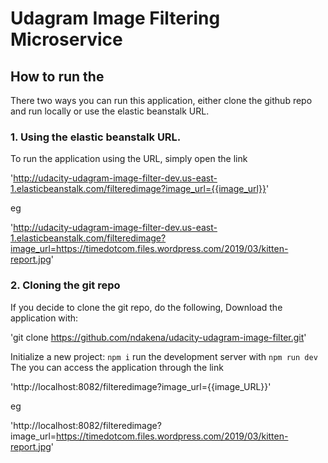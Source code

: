 # Udagram Image Filtering Microservice

## How to run the 
There two ways you can run this application, either clone the github repo and run locally or use the elastic beanstalk URL.

### 1. Using the elastic beanstalk URL.
To run the application using the URL, simply open the link 

'http://udacity-udagram-image-filter-dev.us-east-1.elasticbeanstalk.com/filteredimage?image_url={{image_url}}'

eg 

'http://udacity-udagram-image-filter-dev.us-east-1.elasticbeanstalk.com/filteredimage?image_url=https://timedotcom.files.wordpress.com/2019/03/kitten-report.jpg'

### 2. Cloning the git repo
If you decide to clone the git repo, do the following,
Download the application with:

'git clone https://github.com/ndakena/udacity-udagram-image-filter.git'

Initialize a new project:      `npm i`
run the development server with `npm run dev`
The you can access the application through the link

'http://localhost:8082/filteredimage?image_url={{image_URL}}'

eg 

'http://localhost:8082/filteredimage?image_url=https://timedotcom.files.wordpress.com/2019/03/kitten-report.jpg'




